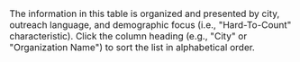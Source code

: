 <br>
<span style="font-size:16px;">The information in this table is organized and presented by city, outreach language, and demographic focus (i.e., "Hard-To-Count" characteristic). Click the column heading (e.g., "City" or "Organization Name") to sort the list in alphabetical order.</span>
<br>
<br>